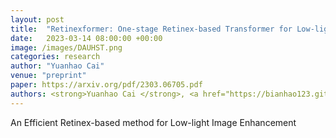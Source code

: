 ```yaml
---
layout: post
title:  "Retinexformer: One-stage Retinex-based Transformer for Low-light Image Enhancement"
date:   2023-03-14 08:00:00 +00:00
image: /images/DAUHST.png
categories: research
author: "Yuanhao Cai"
venue: "preprint"
paper: https://arxiv.org/pdf/2303.06705.pdf
authors: <strong>Yuanhao Cai </strong>, <a href="https://bianhao123.github.io/">Hao Bian</a>, Jing Lin, <a href="https://www.sigs.tsinghua.edu.cn/whq/">Haoqian Wang</a>, <a href="http://people.ee.ethz.ch/~timofter/">Radu Timofte</a>, <a href="https://yulunzhang.com/">Yulun Zhang</a>
---
```

An Efficient Retinex-based method for Low-light Image Enhancement